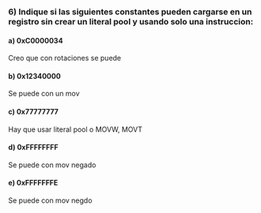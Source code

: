 ### 6) Indique si las siguientes constantes pueden cargarse en un registro sin crear un literal pool y usando solo una instruccion:


#### a) 0xC0000034
Creo que con rotaciones se puede

#### b) 0x12340000
Se puede con un mov

#### c) 0x77777777
Hay que usar literal pool o MOVW, MOVT

#### d) 0xFFFFFFFF
Se puede con mov negado

#### e) 0xFFFFFFFE
Se puede con mov negdo
